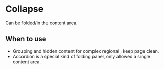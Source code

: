 Collapse
==========
Can be folded/in the content area.

When to use
----------

- Grouping and hidden content for complex regional , keep page clean.
- Accordion is a special kind of folding panel, only allowed a single content area.
